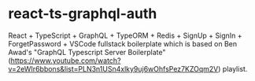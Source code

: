 # react-ts-graphql-auth

React + TypeScript + GraphQL + TypeORM + Redis + SignUp + SignIn + ForgetPassword + VSCode fullstack boilerplate which is based on Ben Awad's "GraphQL Typescript Server Boilerplate" (https://www.youtube.com/watch?v=2eWIr6bbons&list=PLN3n1USn4xlky9uj6wOhfsPez7KZOqm2V) playlist.
